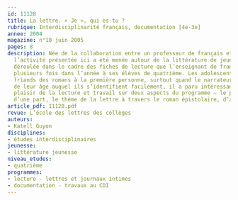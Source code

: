 ```yaml
---
id: 11128
title: La lettre. « Je », qui es-tu ?
rubrique: Interdisciplinarité français, documentation [4e-3e]
annee: 2004
magazine: n°10 juin 2005
pages: 8
description: Née de la collaboration entre un professeur de français et une documentaliste,
  l’activité présentée ici a été menée autour de la littérature de jeunesse et s’est
  déroulée dans le cadre des fiches de lecture que l’enseignant de français fait réaliser
  plusieurs fois dans l’année à ses élèves de quatrième. Les adolescents étant très
  friands des romans à la première personne, surtout quand le narrateur est un personnage
  de leur âge auquel ils s’identifient facilement, il a paru intéressant d’allier
  plaisir de la lecture et travail sur deux aspects du programme – le point de vue,
  d’une part, le thème de la lettre à travers le roman épistolaire, d’autre part.
article_pdf: 11128.pdf
revue: L’école des lettres des collèges
auteurs:
- Katell Guyon
disciplines:
- études interdisciplinaires
jeunesse:
- littérature jeunesse
niveau_etudes:
- quatrième
programmes:
- lecture - lettres et journaux intimes
- documentation - travaux au CDI
---
```

